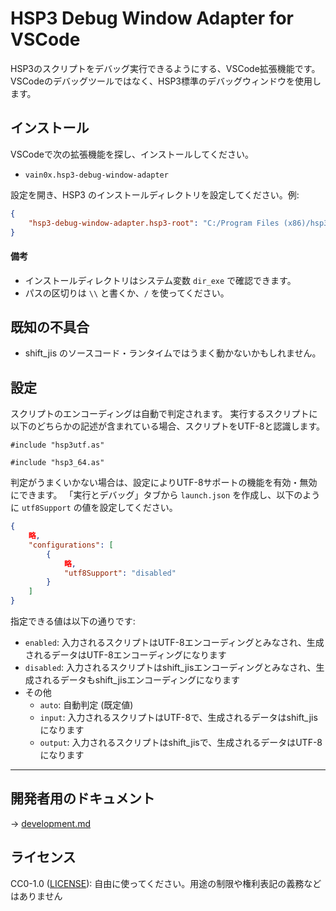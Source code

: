 # HSP3 Debug Window Adapter for VSCode

HSP3のスクリプトをデバッグ実行できるようにする、VSCode拡張機能です。
VSCodeのデバッグツールではなく、HSP3標準のデバッグウィンドウを使用します。

## インストール

VSCodeで次の拡張機能を探し、インストールしてください。

- `vain0x.hsp3-debug-window-adapter`

設定を開き、HSP3 のインストールディレクトリを設定してください。例:

```json
{
    "hsp3-debug-window-adapter.hsp3-root": "C:/Program Files (x86)/hsp36"
}
```

#### 備考

- インストールディレクトリはシステム変数 `dir_exe` で確認できます。
- パスの区切りは `\\` と書くか、`/` を使ってください。

## 既知の不具合

- shift_jis のソースコード・ランタイムではうまく動かないかもしれません。

## 設定

スクリプトのエンコーディングは自動で判定されます。
実行するスクリプトに以下のどちらかの記述が含まれている場合、スクリプトをUTF-8と認識します。

```hsp
#include "hsp3utf.as"
```

```hsp
#include "hsp3_64.as"
```

判定がうまくいかない場合は、設定によりUTF-8サポートの機能を有効・無効にできます。
「実行とデバッグ」タブから `launch.json` を作成し、以下のように `utf8Support` の値を設定してください。

```json
{
    略,
    "configurations": [
        {
            略,
            "utf8Support": "disabled"
        }
    ]
}
```

指定できる値は以下の通りです:

- `enabled`: 入力されるスクリプトはUTF-8エンコーディングとみなされ、生成されるデータはUTF-8エンコーディングになります
- `disabled`: 入力されるスクリプトはshift_jisエンコーディングとみなされ、生成されるデータもshift_jisエンコーディングになります
- その他
    - `auto`: 自動判定 (既定値)
    - `input`: 入力されるスクリプトはUTF-8で、生成されるデータはshift_jisになります
    - `output`: 入力されるスクリプトはshift_jisで、生成されるデータはUTF-8になります

---

## 開発者用のドキュメント

→ [development.md](development.md)

## ライセンス

CC0-1.0 ([LICENSE](LICENSE)): 自由に使ってください。用途の制限や権利表記の義務などはありません
